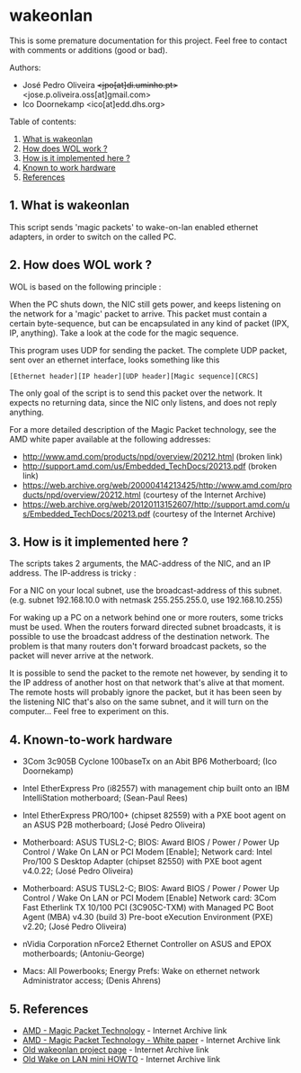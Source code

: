 # wakeonlan

This is some premature documentation for this project. Feel free to contact
with comments or additions (good or bad).

Authors:

* José Pedro Oliveira ~~<jpo[at]di.uminho.pt>~~ <jose.p.oliveira.oss[at]gmail.com>
* Ico Doornekamp <ico[at]edd.dhs.org>

Table of contents:

1. [What is wakeonlan](#1-what-is-wakeonlan)
2. [How does WOL work ?](#2-how-does-wol-work)
3. [How is it implemented here ?](#3-how-is-it-implemented-here)
4. [Known to work hardware](#4-known-to-work-hardware)
5. [References](#5-references)

## 1. What is wakeonlan

This script sends 'magic packets' to wake-on-lan enabled ethernet
adapters, in order to switch on the called PC.

## 2. How does WOL work ?

WOL is based on the following principle :

When the PC shuts down, the NIC still gets power, and keeps listening on
the network for a 'magic' packet to arrive. This packet must contain a
certain byte-sequence, but can be encapsulated in any kind of packet
(IPX, IP, anything). Take a look at the code for the magic sequence.

This program uses UDP for sending the packet. The complete UDP packet, sent
over an ethernet interface, looks something like this

```text
[Ethernet header][IP header][UDP header][Magic sequence][CRCS]
```

The only goal of the script is to send this packet over the network. It
expects no returning data, since the NIC only listens, and does not reply
anything.

For a more detailed description of the Magic Packet technology, see the
AMD white paper available at the following addresses:

* <http://www.amd.com/products/npd/overview/20212.html> (broken link)
* <http://support.amd.com/us/Embedded_TechDocs/20213.pdf> (broken link)
* <https://web.archive.org/web/20000414213425/http://www.amd.com/products/npd/overview/20212.html> (courtesy of the Internet Archive)
* <https://web.archive.org/web/20120113152607/http://support.amd.com/us/Embedded_TechDocs/20213.pdf> (courtesy of the Internet Archive)

## 3. How is it implemented here ?

The scripts takes 2 arguments, the MAC-address of the NIC, and an IP
address. The IP-address is tricky :

For a NIC on your local subnet, use the broadcast-address of this subnet.
(e.g. subnet 192.168.10.0 with netmask 255.255.255.0, use 192.168.10.255)

For waking up a PC on a network behind one or more routers, some tricks must
be used. When the routers forward directed subnet broadcasts, it is possible
to use the broadcast address of the destination network. The problem is that
many routers don't forward broadcast packets, so the packet will never arrive
at the network.

It is possible to send the packet to the remote net however, by sending it
to the IP address of another host on that network that's alive at that
moment. The remote hosts will probably ignore the packet, but it has been
seen by the listening NIC that's also on the same subnet, and it will turn
on the computer... Feel free to experiment on this.

## 4. Known-to-work hardware

* 3Com 3c905B Cyclone 100baseTx on an Abit BP6 Motherboard;
  (Ico Doornekamp)

* Intel EtherExpress Pro (i82557) with management chip built onto an IBM
  IntelliStation motherboard;
  (Sean-Paul Rees)

* Intel EtherExpress PRO/100+ (chipset 82559) with a PXE boot agent on
  an ASUS P2B motherboard;
  (José Pedro Oliveira)

* Motherboard: ASUS TUSL2-C;
  BIOS: Award BIOS / Power / Power Up Control / Wake On LAN or PCI Modem [Enable];
  Network card: Intel Pro/100 S Desktop Adapter (chipset 82550)
  with PXE boot agent v4.0.22;
  (José Pedro Oliveira)

* Motherboard: ASUS TUSL2-C;
  BIOS: Award BIOS / Power / Power Up Control / Wake On LAN or PCI Modem [Enable]
  Network card: 3Com Fast Etherlink TX 10/100 PCI (3C905C-TXM)
  with Managed PC Boot Agent (MBA) v4.30 (build 3)
  Pre-boot eXecution Environment (PXE) v2.20;
  (José Pedro Oliveira)

* nVidia Corporation nForce2 Ethernet Controller on ASUS and EPOX motherboards;
  (Antoniu-George)

* Macs: All Powerbooks;
  Energy Prefs: Wake on ethernet network Administrator access;
  (Denis Ahrens)

## 5. References

* [AMD - Magic Packet Technology](https://web.archive.org/web/20000414213425/http://www.amd.com/products/npd/overview/20212.html) - Internet Archive link
* [AMD - Magic Packet Technology - White paper](https://web.archive.org/web/20120113152607/http://support.amd.com/us/Embedded_TechDocs/20213.pdf) - Internet Archive link
* [Old wakeonlan project page](https://web.archive.org/web/20140120212300/http://gsd.di.uminho.pt:80/jpo/software/wakeonlan/) - Internet Archive link
* [Old Wake on LAN mini HOWTO](https://web.archive.org/web/20080321144028/http://gsd.di.uminho.pt/jpo/software/wakeonlan/mini-howto/wol-mini-howto.html) - Internet Archive link

<!-- vim:set ai ts=4 sw=4 sts=4 et: -->
